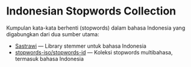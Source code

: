 # Indonesian Stopwords Collection

Kumpulan kata-kata berhenti (stopwords) dalam bahasa Indonesia yang digabungkan dari dua sumber utama:

- [Sastrawi](https://pypi.org/project/Sastrawi/) — Library stemmer untuk bahasa Indonesia
- [stopwords-iso/stopwords-id](https://github.com/stopwords-iso/stopwords-id) — Koleksi stopwords multibahasa, termasuk bahasa Indonesia

